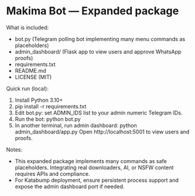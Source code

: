 Makima Bot — Expanded package
==================================
What is included:
- bot.py (Telegram polling bot implementing many menu commands as placeholders)
- admin_dashboard/ (Flask app to view users and approve WhatsApp proofs)
- requirements.txt
- README.md
- LICENSE (MIT)

Quick run (local):
1. Install Python 3.10+
2. pip install -r requirements.txt
3. Edit bot.py: set ADMIN_IDS list to your admin numeric Telegram IDs.
4. Run the bot: python bot.py
5. In another terminal, run admin dashboard: python admin_dashboard/app.py
   Open http://localhost:5001 to view users and proofs.

Notes:
- This expanded package implements many commands as safe placeholders. Integrating real downloaders, AI, or NSFW content requires APIs and compliance.
- For Katabump deployment, ensure persistent process support and expose the admin dashboard port if needed.

